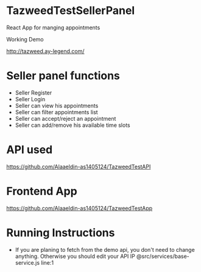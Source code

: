 # TazweedTestSellerPanel
  React App for manging appointments
  
 Working Demo
 
 http://tazweed.ay-legend.com/
 

# Seller panel functions
- Seller Register
- Seller Login
- Seller can view his appointments
- Seller can filter appointments list
- Seller can accept/reject an appointment
- Seller can add/remove his available time slots


# API used 

https://github.com/Alaaeldin-as1405124/TazweedTestAPI


# Frontend App
https://github.com/Alaaeldin-as1405124/TazweedTestApp

# Running Instructions
 - If you are planing to fetch from the demo api, you don't need to change anything. Otherwise you should edit your API IP @src/services/base-service.js line:1

